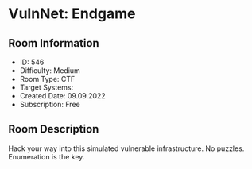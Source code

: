 ﻿# VulnNet: Endgame

## Room Information
- ID: 546
- Difficulty: Medium
- Room Type: CTF
- Target Systems: 
- Created Date: 09.09.2022
- Subscription: Free

## Room Description
Hack your way into this simulated vulnerable infrastructure. No puzzles. Enumeration is the key.
